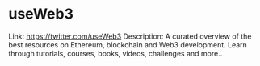# useWeb3

Link: https://twitter.com/useWeb3
Description: A curated overview of the best resources on Ethereum, blockchain and Web3 development. Learn through tutorials, courses, books, videos, challenges and more..